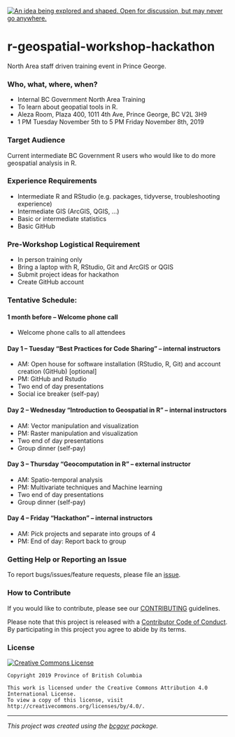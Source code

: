 <a id="devex-badge" rel="Inspiration" href="https://github.com/BCDevExchange/assets/blob/master/README.md"><img alt="An idea being explored and shaped. Open for discussion, but may never go anywhere." style="border-width:0" src="https://assets.bcdevexchange.org/images/badges/inspiration.svg" title="An idea being explored and shaped. Open for discussion, but may never go anywhere." /></a>

r-geospatial-workshop-hackathon
============================

North Area staff driven training event in Prince George. 

### Who, what, where, when? 
- Internal BC Government North Area Training 
- To learn about geopatial tools in R.
- Aleza Room, Plaza 400, 1011 4th Ave, Prince George, BC V2L 3H9 
- 1 PM Tuesday November 5th to 5 PM Friday November 8th, 2019

### Target Audience
Current intermediate BC Government R users who would like to do more geospatial analysis in R.

### Experience Requirements
- Intermediate R and RStudio (e.g. packages, tidyverse, troubleshooting experience)
- Intermediate GIS (ArcGIS, QGIS, …)
- Basic or intermediate statistics 
- Basic GitHub

### Pre-Workshop Logistical Requirement
- In person training only
- Bring a laptop with R, RStudio, Git and ArcGIS or QGIS
- Submit project ideas for hackathon 
- Create GitHub account 

### Tentative Schedule: 

#### 1 month before – Welcome phone call 
- Welcome phone calls to all attendees 

#### Day 1 – Tuesday “Best Practices for Code Sharing” – internal instructors
- AM: Open house for software installation (RStudio, R, Git) and account creation (GitHub) [optional]
- PM: GitHub and Rstudio
- Two end of day presentations 
-	Social ice breaker (self-pay)

####	Day 2 – Wednesday “Introduction to Geospatial in R” – internal instructors
-	AM: Vector manipulation and visualization
-	PM: Raster manipulation and visualization
-	Two end of day presentations 
-	Group dinner (self-pay)

####	Day 3 – Thursday “Geocomputation in R” – external instructor
-	AM: Spatio-temporal analysis 
-	PM: Multivariate techniques and Machine learning 
-	Two end of day presentations 
-	Group dinner (self-pay)

#### Day 4 – Friday “Hackathon” – internal instructors
-	AM: Pick projects and separate into groups of 4
-	PM: End of day: Report back to group

### Getting Help or Reporting an Issue

To report bugs/issues/feature requests, please file an [issue](https://github.com/bcgov/bcgov-data-science-cop/issues/).

### How to Contribute

If you would like to contribute, please see our [CONTRIBUTING](CONTRIBUTING.md) guidelines.

Please note that this project is released with a [Contributor Code of Conduct](CODE_OF_CONDUCT.md). By participating in this project you agree to abide by its terms.

### License

[![Creative Commons License](https://i.creativecommons.org/l/by/4.0/88x31.png)](http://creativecommons.org/licenses/by/4.0/)

```
Copyright 2019 Province of British Columbia

This work is licensed under the Creative Commons Attribution 4.0 International License.
To view a copy of this license, visit http://creativecommons.org/licenses/by/4.0/.
```
---
*This project was created using the [bcgovr](https://github.com/bcgov/bcgovr) package.* 
